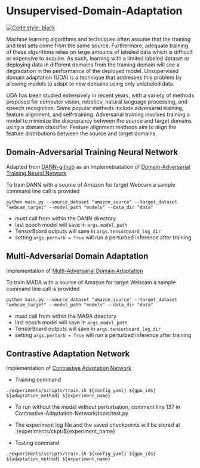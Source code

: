 # Unsupervised-Domain-Adaptation

[![Code style: black](https://img.shields.io/badge/code%20style-black-000000.svg)](https://github.com/psf/black)

Machine learning algorithms and techniques often assume that the training and test sets come from the same source. Furthermore, adequate training of these algorithms relies on large amounts of labeled data which is difficult or expensive to acquire. As such, learning with a limited labeled dataset or deploying data in different domains from the training domain will see a degradation in the performance of the deployed model. Unsupervised domain adaptation (UDA) is a technique that addresses this problem by allowing models to adapt to new domains using only unlabeled data. 

UDA has been studied extensively in recent years, with a variety of methods proposed for computer vision, robotics, natural language processing, and speech recognition. Some popular methods include adversarial training, feature alignment, and self-training. Adversarial training involves training a model to minimize the discrepancy between the source and target domains using a domain classifier. Feature alignment methods aim to align the feature distributions between the source and target domains. 

## Domain-Adversarial Training Neural Network
Adapted from [DANN-github](https://github.com/fungtion/DANN) as an implemetnatation of [Domain-Adversarial Training Neural Network](https://arxiv.org/abs/1505.07818)

To train DANN with a source of Amazon for target Webcam a sample command line call is provided

```
python main.py --source_dataset "amazon_source" --target_dataset "webcam_target" --model_path "models" --data_dir "data"
```

* must call from within the DANN directory
* last epoch model will save in ```args.model_path```
* TensorBoard outputs will save in ```args.tensorboard_log_dir```
* setting ```args.perturb = True``` will run a perturbed inference after training

## Multi-Adversarial Domain Adaptation 
Implementation of [Multi-Adversarial Domain Adaptation](https://arxiv.org/abs/1809.02176)

To train MADA with a source of Amazon for target Webcam a sample command line call is provided

```
python main.py --source_dataset "amazon_source" --target_dataset "webcam_target" --model_path "models" --data_dir "data"
```

* must call from within the MADA directory
* last epoch model will save in ```args.model_path```
* TensorBoard outputs will save in ```args.tensorboard_log_dir```
* setting ```args.perturb = True``` will run a perturbed inference after training

## Contrastive Adaptation Network
Implementation of [Contrastive Adaptation Network](https://arxiv.org/pdf/1901.00976.pdf)


* Training command
```
./experiments/scripts/train.sh ${config_yaml} ${gpu_ids} ${adaptation_method} ${experiment_name}
```
* To run without the model without perturbation, comment line 137 in Contrastive-Adaptation-Network/tools/test.py

* The experiment log file and the saved checkpoints will be stored at ./experiments/ckpt/${experiment_name}


* Testing command
```
./experiments/scripts/train.sh ${config_yaml} ${gpu_ids} ${adaptation_method} ${experiment_name}
```
